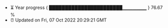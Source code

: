 - ⏳ Year progress { ███████████████████████▁▁▁▁▁▁▁ } 76.67 %
- ⏰ Updated on Fri, 07 Oct 2022 20:29:21 GMT

